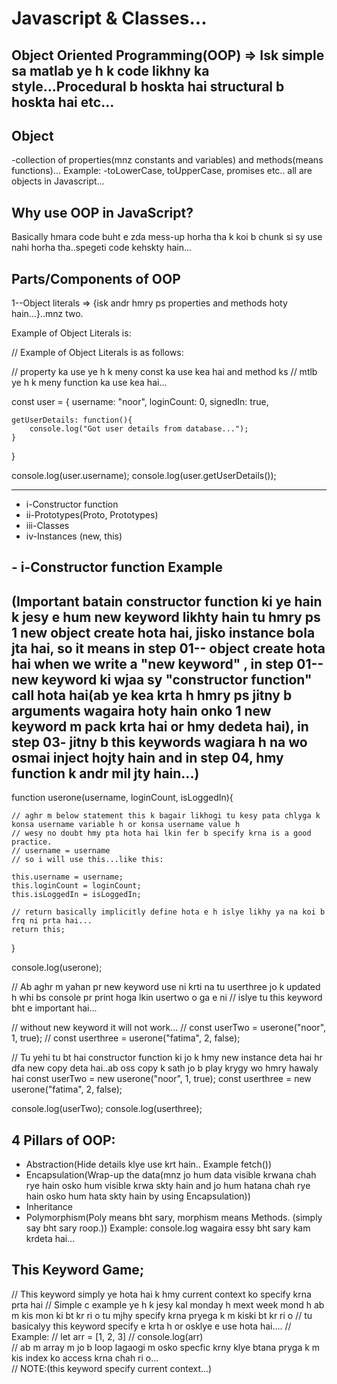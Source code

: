 # Javascript & Classes...

## Object Oriented Programming(OOP) => Isk simple sa matlab ye h k code likhny ka style...Procedural b hoskta hai structural b hoskta hai etc...

## Object
-collection of properties(mnz constants and variables) and methods(means functions)...
Example:
-toLowerCase, toUpperCase, promises etc.. all are objects in Javascript...

## Why use OOP in JavaScript?

Basically hmara code buht e zda mess-up horha tha k koi b chunk si sy use nahi horha tha..spegeti code kehskty hain...

<!-- Javascrip ka 1 bht acha feature hai Services krk osmai hum log ye use krskty hain but in projects we will discuss further details of it... -->

## Parts/Components of OOP

1--Object literals => {isk andr hmry ps properties and methods hoty hain...}..mnz two.

Example of Object Literals is:

// Example of Object Literals is as follows:

// property ka use ye h k meny const ka use kea hai and method ks
// mtlb ye h k meny function ka use kea hai...

const user = {
    username: "noor",
    loginCount: 0,
    signedIn: true,

    getUserDetails: function(){
        console.log("Got user details from database..."); 
    }
}

console.log(user.username);
console.log(user.getUserDetails());

----------------------------------------------------------
- i-Constructor function
- ii-Prototypes(Proto, Prototypes)
- iii-Classes
- iv-Instances (new, this)

## - i-Constructor function Example

## (Important batain constructor function ki ye hain k jesy e hum new keyword likhty hain tu hmry ps 1 new object create hota hai, jisko instance bola jta hai, so it means in step 01-- object create hota hai when we write a "new keyword" , in step 01-- new keyword ki wjaa sy "constructor function" call hota hai(ab ye kea krta h hmry ps jitny b arguments wagaira hoty hain onko 1 new keyword m pack krta hai or hmy dedeta hai), in step 03- jitny b  this keywords wagiara h na wo osmai inject hojty hain and in step 04, hmy function k andr mil jty hain...)

function userone(username, loginCount, isLoggedIn){

    // aghr m below statement this k bagair likhogi tu kesy pata chlyga k konsa username variable h or konsa username value h
    // wesy no doubt hmy pta hota hai lkin fer b specify krna is a good practice.
    // username = username
    // so i will use this...like this:

    this.username = username;
    this.loginCount = loginCount;
    this.isLoggedIn = isLoggedIn;

    // return basically implicitly define hota e h islye likhy ya na koi b frq ni prta hai...
    return this;
}

console.log(userone);

// Ab aghr m yahan pr new keyword use ni krti na tu userthree jo k updated h whi bs console pr print hoga lkin usertwo o ga e ni
// islye tu this keyword bht e important hai...

// without new keyword it will not work...
// const userTwo = userone("noor", 1, true);
// const userthree = userone("fatima", 2, false);

// Tu yehi tu bt hai constructor function ki jo k hmy new instance deta hai hr dfa new copy deta hai..ab oss copy k sath jo b play krygy wo hmry hawaly hai 
const userTwo = new userone("noor", 1, true);
const userthree = new userone("fatima", 2, false);

console.log(userTwo);
console.log(userthree);


## 4 Pillars of OOP:

- Abstraction(Hide details klye use krt hain.. Example fetch())
- Encapsulation(Wrap-up the data(mnz jo hum data visible krwana chah rye hain osko hum visible krwa
  skty hain and jo hum hatana chah rye hain osko hum hata skty hain by using Encapsulation))
- Inheritance
- Polymorphism(Poly means bht sary, morphism means Methods. (simply say bht sary roop.))
  Example: console.log wagaira essy bht sary kam krdeta hai...


## This Keyword Game;

// This keyword simply ye hota hai k hmy current context ko specify krna prta hai
// Simple c example ye h k jesy kal monday h mext week mond h ab m kis mon ki bt kr ri o tu mjhy specify krna pryega k m kiski bt kr ri o
// tu basicalyy this keyword specify e krta h or osklye e use hota hai....
// Example:
// let arr = [1, 2, 3]
// console.log(arr)   
// ab m array m jo b loop lagaogi m osko specfic krny klye btana pryga k m kis index ko access krna chah ri o...  
// NOTE:(this keyword specify current context...)